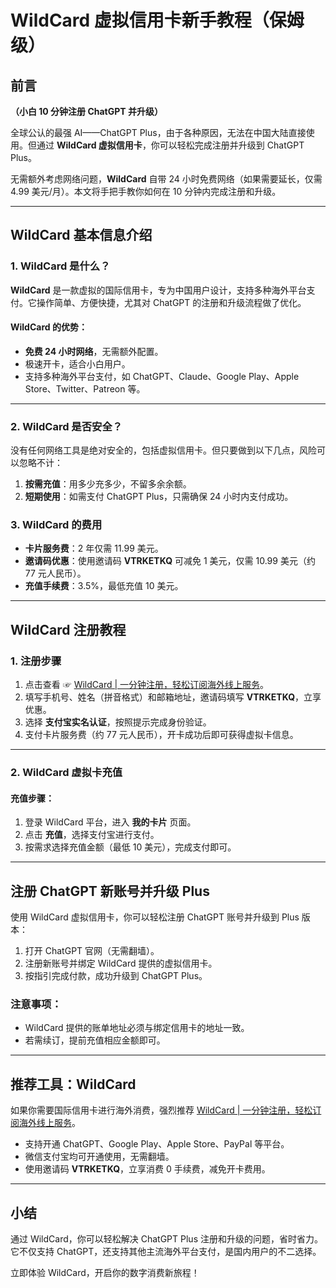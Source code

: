# WildCard 虚拟信用卡新手教程（保姆级）

## 前言

**（小白 10 分钟注册 ChatGPT 并升级）**

全球公认的最强 AI——ChatGPT Plus，由于各种原因，无法在中国大陆直接使用。但通过 **WildCard 虚拟信用卡**，你可以轻松完成注册并升级到 ChatGPT Plus。

无需额外考虑网络问题，**WildCard** 自带 24 小时免费网络（如果需要延长，仅需 4.99 美元/月）。本文将手把手教你如何在 10 分钟内完成注册和升级。

---

## WildCard 基本信息介绍

### 1. WildCard 是什么？

**WildCard** 是一款虚拟的国际信用卡，专为中国用户设计，支持多种海外平台支付。它操作简单、方便快捷，尤其对 ChatGPT 的注册和升级流程做了优化。

#### WildCard 的优势：

- **免费 24 小时网络**，无需额外配置。
- 极速开卡，适合小白用户。
- 支持多种海外平台支付，如 ChatGPT、Claude、Google Play、Apple Store、Twitter、Patreon 等。

---

### 2. WildCard 是否安全？

没有任何网络工具是绝对安全的，包括虚拟信用卡。但只要做到以下几点，风险可以忽略不计：

1. **按需充值**：用多少充多少，不留多余余额。
2. **短期使用**：如需支付 ChatGPT Plus，只需确保 24 小时内支付成功。

### 3. WildCard 的费用

- **卡片服务费**：2 年仅需 11.99 美元。
- **邀请码优惠**：使用邀请码 **VTRKETKQ** 可减免 1 美元，仅需 10.99 美元（约 77 元人民币）。
- **充值手续费**：3.5%，最低充值 10 美元。

---

## WildCard 注册教程

### 1. 注册步骤

1. 点击查看 ☞ [WildCard | 一分钟注册，轻松订阅海外线上服务](https://yeka.ai/i/VTRKETKQ)。
2. 填写手机号、姓名（拼音格式）和邮箱地址，邀请码填写 **VTRKETKQ**，立享优惠。
3. 选择 **支付宝实名认证**，按照提示完成身份验证。
4. 支付卡片服务费（约 77 元人民币），开卡成功后即可获得虚拟卡信息。

---

### 2. WildCard 虚拟卡充值

#### 充值步骤：

1. 登录 WildCard 平台，进入 **我的卡片** 页面。
2. 点击 **充值**，选择支付宝进行支付。
3. 按需求选择充值金额（最低 10 美元），完成支付即可。

---

## 注册 ChatGPT 新账号并升级 Plus

使用 WildCard 虚拟信用卡，你可以轻松注册 ChatGPT 账号并升级到 Plus 版本：

1. 打开 ChatGPT 官网（无需翻墙）。
2. 注册新账号并绑定 WildCard 提供的虚拟信用卡。
3. 按指引完成付款，成功升级到 ChatGPT Plus。

### 注意事项：

- WildCard 提供的账单地址必须与绑定信用卡的地址一致。
- 若需续订，提前充值相应金额即可。

---

## 推荐工具：WildCard

如果你需要国际信用卡进行海外消费，强烈推荐 [WildCard | 一分钟注册，轻松订阅海外线上服务](https://yeka.ai/i/VTRKETKQ)。

- 支持开通 ChatGPT、Google Play、Apple Store、PayPal 等平台。
- 微信支付宝均可开通使用，无需翻墙。
- 使用邀请码 **VTRKETKQ**，立享消费 0 手续费，减免开卡费用。

---

## 小结

通过 WildCard，你可以轻松解决 ChatGPT Plus 注册和升级的问题，省时省力。它不仅支持 ChatGPT，还支持其他主流海外平台支付，是国内用户的不二选择。

立即体验 WildCard，开启你的数字消费新旅程！
